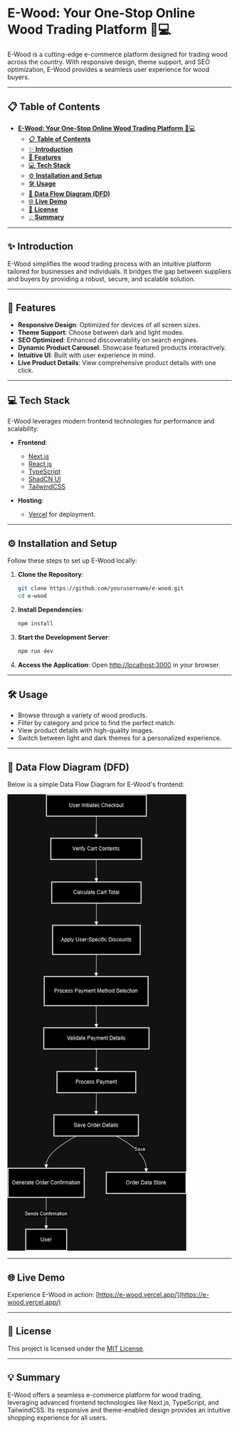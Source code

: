 # **E-Wood: Your One-Stop Online Wood Trading Platform** 🌲💻

E-Wood is a cutting-edge e-commerce platform designed for trading wood across the country. With responsive design, theme support, and SEO optimization, E-Wood provides a seamless user experience for wood buyers.

---

## 📋 **Table of Contents**

- [**E-Wood: Your One-Stop Online Wood Trading Platform** 🌲💻](#e-wood-your-one-stop-online-wood-trading-platform-)
  - [📋 **Table of Contents**](#-table-of-contents)
  - [✨ **Introduction**](#-introduction)
  - [🚀 **Features**](#-features)
  - [💻 **Tech Stack**](#-tech-stack)
  - [⚙️ **Installation and Setup**](#️-installation-and-setup)
  - [🛠️ **Usage**](#️-usage)
  - [📐 **Data Flow Diagram (DFD)**](#-data-flow-diagram-dfd)
  - [🌐 **Live Demo**](#-live-demo)
  - [📜 **License**](#-license)
  - [💡 **Summary**](#-summary)

---

## ✨ **Introduction**

E-Wood simplifies the wood trading process with an intuitive platform tailored for businesses and individuals. It bridges the gap between suppliers and buyers by providing a robust, secure, and scalable solution.

---

## 🚀 **Features**

- **Responsive Design**: Optimized for devices of all screen sizes.
- **Theme Support**: Choose between dark and light modes.
- **SEO Optimized**: Enhanced discoverability on search engines.
- **Dynamic Product Carousel**: Showcase featured products interactively.
- **Intuitive UI**: Built with user experience in mind.
- **Live Product Details**: View comprehensive product details with one click.

---

## 💻 **Tech Stack**

E-Wood leverages modern frontend technologies for performance and scalability:

- **Frontend**:

  - [Next.js](https://nextjs.org/)
  - [React.js](https://reactjs.org/)
  - [TypeScript](https://www.typescriptlang.org/)
  - [ShadCN UI](https://shadcn.dev/)
  - [TailwindCSS](https://tailwindcss.com/)

- **Hosting**:
  - [Vercel](https://vercel.com/) for deployment.

---

## ⚙️ **Installation and Setup**

Follow these steps to set up E-Wood locally:

1. **Clone the Repository**:

   ```bash
   git clone https://github.com/yourusername/e-wood.git
   cd e-wood
   ```

2. **Install Dependencies**:

   ```bash
   npm install
   ```

3. **Start the Development Server**:

   ```bash
   npm run dev
   ```

4. **Access the Application**:
   Open [http://localhost:3000](http://localhost:3000) in your browser.

---

## 🛠️ **Usage**

- Browse through a variety of wood products.
- Filter by category and price to find the perfect match.
- View product details with high-quality images.
- Switch between light and dark themes for a personalized experience.

---

## 📐 **Data Flow Diagram (DFD)**

Below is a simple Data Flow Diagram for E-Wood's frontend:

![DFD](./dfd/level3.png)

---

## 🌐 **Live Demo**

Experience E-Wood in action: [https://e-wood.vercel.app/](https://e-wood.vercel.app/)

---

## 📜 **License**

This project is licensed under the [MIT License](LICENSE).

---

## 💡 **Summary**

E-Wood offers a seamless e-commerce platform for wood trading, leveraging advanced frontend technologies like Next.js, TypeScript, and TailwindCSS. Its responsive and theme-enabled design provides an intuitive shopping experience for all users.